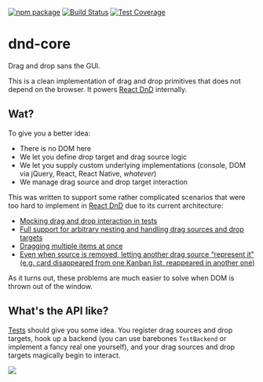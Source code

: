 [![npm package](https://img.shields.io/npm/v/dnd-core.svg?style=flat-square)](https://www.npmjs.org/package/dnd-core)
[![Build Status](https://travis-ci.org/react-dnd/dnd-core.svg?branch=master)](https://travis-ci.org/react-dnd/dnd-core)
[![Test Coverage](https://codeclimate.com/github/react-dnd/dnd-core/badges/coverage.svg)](https://codeclimate.com/github/react-dnd/dnd-core)

# dnd-core

Drag and drop sans the GUI.

This is a clean implementation of drag and drop primitives that does not depend on the browser.
It powers [React DnD](https://github.com/react-dnd/react-dnd) internally.

## Wat?

To give you a better idea:

- There is no DOM here
- We let you define drop target and drag source logic
- We let you supply custom underlying implementations (console, DOM via jQuery, React, React Native, _whatever_)
- We manage drag source and drop target interaction

This was written to support some rather complicated scenarios that were too hard to implement in [React DnD](https://github.com/react-dnd/react-dnd) due to its current architecture:

- [Mocking drag and drop interaction in tests](https://github.com/react-dnd/react-dnd/issues/55)
- [Full support for arbitrary nesting and handling drag sources and drop targets](https://github.com/react-dnd/react-dnd/issues/87)
- [Dragging multiple items at once](https://github.com/react-dnd/react-dnd/issues/14)
- [Even when source is removed, letting another drag source “represent it” (e.g. card disappeared from one Kanban list, reappeared in another one)](https://github.com/react-dnd/react-dnd/pull/64#issuecomment-76118757)

As it turns out, these problems are much easier to solve when DOM is thrown out of the window.

## What's the API like?

[Tests](https://github.com/react-dnd/dnd-core/tree/master/test) should give you some idea. You register drag sources and drop targets, hook up a backend (you can use barebones `TestBackend` or implement a fancy real one yourself), and your drag sources and drop targets magically begin to interact.

![](http://i.imgur.com/6l8CpxZ.png)
